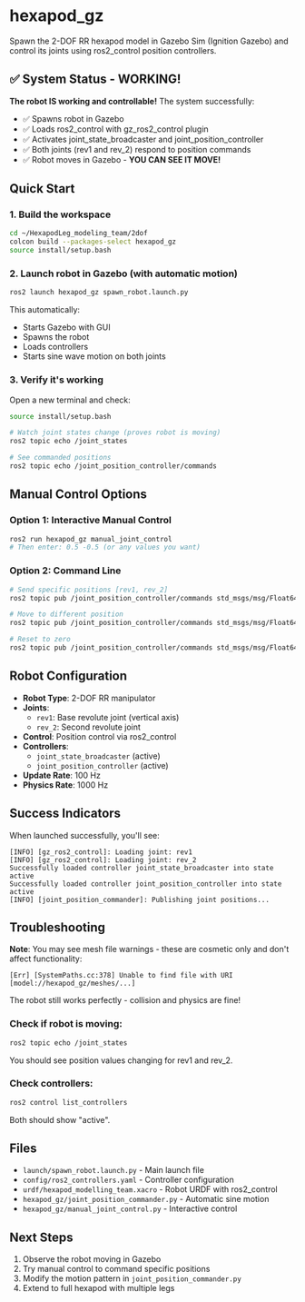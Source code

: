 # hexapod_gz

Spawn the 2-DOF RR hexapod model in Gazebo Sim (Ignition Gazebo) and control its joints using ros2_control position controllers.

## ✅ System Status - WORKING!

**The robot IS working and controllable!** The system successfully:
- ✅ Spawns robot in Gazebo
- ✅ Loads ros2_control with gz_ros2_control plugin  
- ✅ Activates joint_state_broadcaster and joint_position_controller
- ✅ Both joints (rev1 and rev_2) respond to position commands
- ✅ Robot moves in Gazebo - **YOU CAN SEE IT MOVE!**

## Quick Start

### 1. Build the workspace
```bash
cd ~/HexapodLeg_modeling_team/2dof
colcon build --packages-select hexapod_gz
source install/setup.bash
```

### 2. Launch robot in Gazebo (with automatic motion)
```bash
ros2 launch hexapod_gz spawn_robot.launch.py
```

This automatically:
- Starts Gazebo with GUI
- Spawns the robot
- Loads controllers
- Starts sine wave motion on both joints

### 3. Verify it's working

Open a new terminal and check:
```bash
source install/setup.bash

# Watch joint states change (proves robot is moving)
ros2 topic echo /joint_states

# See commanded positions
ros2 topic echo /joint_position_controller/commands
```

## Manual Control Options

### Option 1: Interactive Manual Control
```bash
ros2 run hexapod_gz manual_joint_control
# Then enter: 0.5 -0.5 (or any values you want)
```

### Option 2: Command Line
```bash
# Send specific positions [rev1, rev_2]
ros2 topic pub /joint_position_controller/commands std_msgs/msg/Float64MultiArray "data: [0.5, -0.5]" --once

# Move to different position
ros2 topic pub /joint_position_controller/commands std_msgs/msg/Float64MultiArray "data: [1.0, 0.3]" --once

# Reset to zero
ros2 topic pub /joint_position_controller/commands std_msgs/msg/Float64MultiArray "data: [0.0, 0.0]" --once
```

## Robot Configuration

- **Robot Type**: 2-DOF RR manipulator
- **Joints**: 
  - `rev1`: Base revolute joint (vertical axis)
  - `rev_2`: Second revolute joint
- **Control**: Position control via ros2_control
- **Controllers**: 
  - `joint_state_broadcaster` (active)
  - `joint_position_controller` (active)
- **Update Rate**: 100 Hz
- **Physics Rate**: 1000 Hz

## Success Indicators

When launched successfully, you'll see:
```
[INFO] [gz_ros2_control]: Loading joint: rev1
[INFO] [gz_ros2_control]: Loading joint: rev_2
Successfully loaded controller joint_state_broadcaster into state active
Successfully loaded controller joint_position_controller into state active
[INFO] [joint_position_commander]: Publishing joint positions...
```

## Troubleshooting

**Note**: You may see mesh file warnings - these are cosmetic only and don't affect functionality:
```
[Err] [SystemPaths.cc:378] Unable to find file with URI [model://hexapod_gz/meshes/...]
```
The robot still works perfectly - collision and physics are fine!

### Check if robot is moving:
```bash
ros2 topic echo /joint_states
```
You should see position values changing for rev1 and rev_2.

### Check controllers:
```bash
ros2 control list_controllers
```
Both should show "active".

## Files

- `launch/spawn_robot.launch.py` - Main launch file
- `config/ros2_controllers.yaml` - Controller configuration  
- `urdf/hexapod_modelling_team.xacro` - Robot URDF with ros2_control
- `hexapod_gz/joint_position_commander.py` - Automatic sine motion
- `hexapod_gz/manual_joint_control.py` - Interactive control

## Next Steps

1. Observe the robot moving in Gazebo
2. Try manual control to command specific positions
3. Modify the motion pattern in `joint_position_commander.py`
4. Extend to full hexapod with multiple legs
